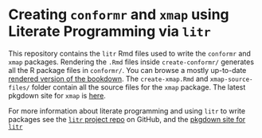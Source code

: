 # Creating `conformr` and `xmap` using Literate Programming via `litr`

This repository contains the `litr` Rmd files used to write the `conformr` and `xmap` packages. Rendering the `.Rmd` files inside `create-conformr/` generates all the R package files in `conformr/`. You can browse a mostly up-to-date [rendered version of the bookdown](https://create-conformr.netlify.app). The `create-xmap.Rmd` and `xmap-source-files/` folder contain all the source files for the `xmap` package. The latest pkgdown site for `xmap` is [here](https://xmap-r-pkg.netlify.app).

For more information about literate programming and using `litr` to write packages see the [`litr` project repo](https://github.com/jacobbien/litr-project) on GitHub, and the [pkgdown site for `litr`](http://faculty.marshall.usc.edu/jacob-bien/litr/docs/index.html)
